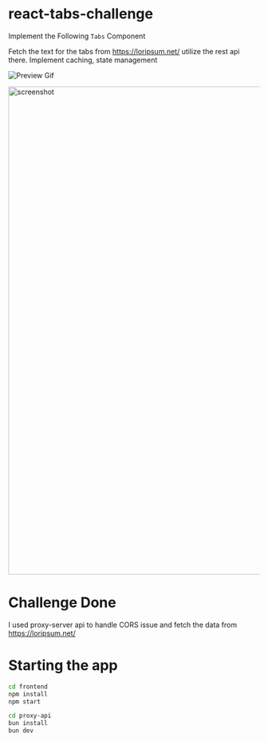 # react-tabs-challenge

Implement the Following `Tabs` Component

Fetch the text for the tabs from https://loripsum.net/ utilize the rest api there.
Implement caching, state management

![Preview Gif](https://github.com/Mereb-Tech/react-tabs-challenge/blob/main/preview.gif)

<img width="979" alt="screenshot" src="https://user-images.githubusercontent.com/108453092/181007694-d9b59f74-5a09-480c-b562-30efc27dfe1a.png">

# Challenge Done

I used proxy-server api to handle CORS issue and fetch the data from https://loripsum.net/

# Starting the app

```bash
cd frontend
npm install
npm start
```

```bash
cd proxy-api
bun install
bun dev
```

